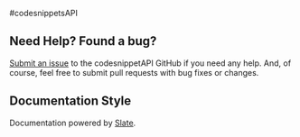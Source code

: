 #codesnippetsAPI

Need Help? Found a bug?
--------------------

[Submit an issue](https://github.com/amandeep511997/codesnippetsAPI/issues) to the codesnippetAPI GitHub if you need any help. And, of course, feel free to submit pull requests with bug fixes or changes.

Documentation Style
--------------------
Documentation powered by [Slate](https://github.com/lord/slate).
